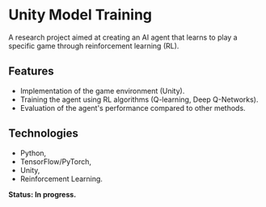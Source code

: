 # Unity Model Training
A research project aimed at creating an AI agent that learns to play a specific game through reinforcement learning (RL).
## Features
* Implementation of the game environment (Unity).
* Training the agent using RL algorithms (Q-learning, Deep Q-Networks).
* Evaluation of the agent's performance compared to other methods.
## Technologies 
* Python,
* TensorFlow/PyTorch,
* Unity,
* Reinforcement Learning.

**Status: In progress.**
